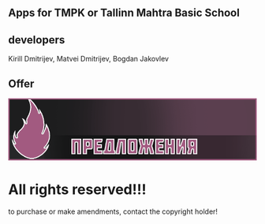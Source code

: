 ## Apps for TMPK or Tallinn Mahtra Basic School 
## developers 
Kirill Dmitrijev,
Matvei Dmitrijev,
Bogdan Jakovlev

## Offer
[![Predlozenija](https://github.com/DmitrijevK/DmitrijevK/blob/main/a25a80.png)](https://vk.com/mdmitrijev)

# All rights reserved!!!
to purchase or make amendments, contact the copyright holder! 
